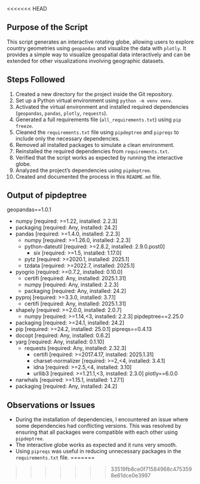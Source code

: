 <<<<<<< HEAD
## Purpose of the Script

This script generates an interactive rotating globe, allowing users to explore country geometries 
using `geopandas` and visualize the data with `plotly`. It provides a simple way to visualize geospatial data interactively 
and can be extended for other visualizations involving geographic datasets.

## Steps Followed

1. Created a new directory for the project inside the Git repository.
2. Set up a Python virtual environment using `python -m venv venv`.
3. Activated the virtual environment and installed required dependencies (`geopandas`, `pandas`, `plotly`, `requests`).
4. Generated a full requirements file (`all_requirements.txt`) using `pip freeze`.
5. Cleaned the `requirements.txt` file using `pipdeptree` and `pipreqs` to include only the necessary dependencies.
6. Removed all installed packages to simulate a clean environment.
7. Reinstalled the required dependencies from `requirements.txt`.
8. Verified that the script works as expected by running the interactive globe.
9. Analyzed the project’s dependencies using `pipdeptree`.
10. Created and documented the process in this `README.md` file.


## Output of pipdeptree

geopandas==1.0.1
  - numpy [required: >=1.22, installed: 2.2.3]
  - packaging [required: Any, installed: 24.2]
  - pandas [required: >=1.4.0, installed: 2.2.3]
    - numpy [required: >=1.26.0, installed: 2.2.3]
    - python-dateutil [required: >=2.8.2, installed: 2.9.0.post0]
      - six [required: >=1.5, installed: 1.17.0]
    - pytz [required: >=2020.1, installed: 2025.1]
    - tzdata [required: >=2022.7, installed: 2025.1]
  - pyogrio [required: >=0.7.2, installed: 0.10.0]
    - certifi [required: Any, installed: 2025.1.31]
    - numpy [required: Any, installed: 2.2.3]
    - packaging [required: Any, installed: 24.2]
  - pyproj [required: >=3.3.0, installed: 3.7.1]
    - certifi [required: Any, installed: 2025.1.31]
  - shapely [required: >=2.0.0, installed: 2.0.7]
    - numpy [required: >=1.14,<3, installed: 2.2.3]
pipdeptree==2.25.0
  - packaging [required: >=24.1, installed: 24.2]
  - pip [required: >=24.2, installed: 25.0.1]
pipreqs==0.4.13
  - docopt [required: Any, installed: 0.6.2]
  - yarg [required: Any, installed: 0.1.10]
    - requests [required: Any, installed: 2.32.3]
      - certifi [required: >=2017.4.17, installed: 2025.1.31]
      - charset-normalizer [required: >=2,<4, installed: 3.4.1]
      - idna [required: >=2.5,<4, installed: 3.10]
      - urllib3 [required: >=1.21.1,<3, installed: 2.3.0]
plotly==6.0.0
  - narwhals [required: >=1.15.1, installed: 1.27.1]
  - packaging [required: Any, installed: 24.2]

## Observations or Issues

- During the installation of dependencies, I encountered an issue where some dependencies had conflicting versions. This was resolved by ensuring that all packages were compatible with each other using `pipdeptree`.
- The interactive globe works as expected and it runs very smooth.
- Using `pipreqs` was useful in reducing unnecessary packages in the `requirements.txt` file.
=======

>>>>>>> 33519fb8ce0f71584968c4753598e61dce0e3997
